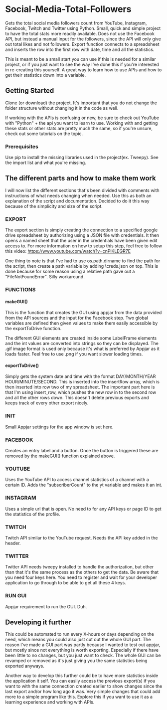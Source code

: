 # Social-Media-Total-Followers
Gets the total social media followers count from YouTube, Instagram, Facebook, Twitch and Twitter using Python. Small, quick and simple project to have the total stats more readily available. Does not use the Facebook API, but instead a manual input for the followers, since the API will only give out total likes and not followers. Export function connects to a spreadsheet and inserts the row into the first row with date, time and all the statistics.

This is meant to be a small start you can use if this is needed for a similar project, or if you just want to see the way I've done this if you're interested in re-creating this yourself. A great way to learn how to use APIs and how to get their statistics down into a variable.

## Getting Started

Clone (or download) the project. It's important that you do not change the folder structure without changing it in the code as well. 

If working with the APIs is confusing or new, be sure to check out YouTube with "Python" + the api you want to learn to use. Working with and getting these stats or other stats are pretty much the same, so if you're unsure, check out some tutorials on the topic.

### Prerequisites

Use pip to install the missing libraries used in the project(ex. Tweepy). See the import list and what you're missing.

## The different parts and how to make them work

I will now list the different sections that's been divided with comments with instructions of what needs changing when needed. Use this as both an explanation of the script and documentation. Decided to do it this way because of the simplicity and size of the script.

### EXPORT

The export section is simply creating the connection to a specified google drive spreadsheet by authorizing using a JSON file with credentials. It then opens a named sheet that the user in the credentials have been given edit access to. For more information on how to setup this step, feel free to follow this video:
https://www.youtube.com/watch?v=cnPlKLEGR7E

One thing to note is that I've had to use os.path.dirname to find the path for the script, then create a path variable by adding \creds.json on top. This is done because for some reason using a relative path gave out a "FileNotFoundError". Silly workaround.

### FUNCTIONS
#### makeGUI()
This is the function that creates the GUI using appjar from the data provided from the API sources and the input for the Facebook step. 
Two global variables are defined then given values to make them easily accessible by the exportToDrive function.

The different GUI elements are created inside some LabelFrame elements and the int values are converted into strings so they can be displayed. The .gif image format is used only because it's what is preferred by Appjar as it loads faster. Feel free to use .png if you want slower loading times.

#### exportToDrive()

Simply gets the system date and time with the format DAY/MONTH/YEAR HOUR/MINUTE/SECOND.
This is inserted into the insertRow array, which is then inserted into row two of my spreadsheet. The important part here is that I'm using insert_row, which pushes the new row in to the second row and all the other rows down. This doesn't delete previous exports and keeps track of every other export nicely.

### INIT
Small Appjar settings for the app window is set here.

### FACEBOOK
Creates an entry label and a button. Once the button is triggered these are removed by the makeGUI() function explained above.

### YOUTUBE

Uses the YouTube API to access channel statistics of a channel with a certain ID. Adds the "subscriberCount" to the yt variable and makes it an int.

### INSTAGRAM

Uses a simple url that is open. No need to for any API keys or page ID to get the statistics of the profile. 

### TWITCH

Twitch API similar to the YouTube request. Needs the API key added in the header.

### TWITTER

Twitter API needs tweepy installed to handle the authorization, but other than that it's the same process as the others to get the data. Be aware that you need four keys here. You need to register and wait for your developer application to go through to be able to get all these 4 keys.

### RUN GUI

Appjar requirement to run the GUI. Duh.

## Developing it further

This could be automated to run every X-hours or days depending on the need, which means you could also just cut out the whole GUI part. The reason I've made a GUI part was partly because I wanted to test out appjar, but mostly since not everything is worth exporting. Especially if there have been little to no changes, but you just want to check. The whole GUI can be revamped or removed as it's just giving you the same statistics being exported anyways.

Another way to develop this further could be to have more statistics inside the application it self. You can easily access the previous export(s) if you want to with the same connection created earlier to show changes since the last export and/or how long ago it was. Very simple changes that could add more to a simple program like this. Explore this if you want to use it as a learning experience and working with APIs.
